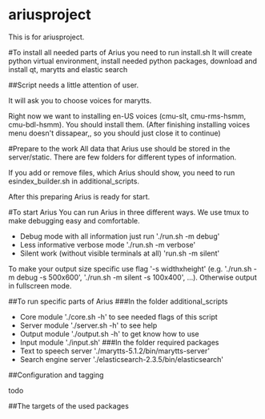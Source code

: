 # ariusproject
This is for ariusproject.


#To install all needed parts of Arius you need to run install.sh
It will create python virtual environment,
install needed python packages,
download and install qt, marytts and elastic search

##Script needs a little attention of user. 

It will ask you to choose voices for marytts.

Right now we want to installing en-US voices (cmu-slt, cmu-rms-hsmm, cmu-bdl-hsmm). You should install them. (After finishing installing voices menu doesn't dissapear,, so you should just close it to continue)

#Prepare to the work
All data that Arius use should be stored in the server/static.
There are few folders for different types of information.  

If you add or remove files, which Arius should show, you need to run esindex_builder.sh in additional_scripts.

After this preparing Arius is ready for start.

#To start Arius
You can run Arius in three different ways.
We use tmux to make debugging easy and comfortable.

- Debug mode with all information just run './run.sh -m debug'
- Less informative verbose mode './run.sh -m verbose'
- Silent work (without visible terminals at all) 'run.sh -m silent'

To make your output size specific use flag '-s widthxheight' (e.g. './run.sh -m debug -s 500x600', './run.sh -m silent -s 100x400', ...).
Otherwise output in fullscreen mode.

##To run specific parts of Arius
###In the folder additional_scripts
-  Core module './core.sh -h' to see needed flags of this script
-  Server module './server.sh -h' to see help
-  Output module './output.sh -h' to get know how to use
-  Input module './input.sh'
###In the folder required packages
-  Text to speech server './marytts-5.1.2/bin/marytts-server'
-  Search engine server './elasticsearch-2.3.5/bin/elasticsearch'




##Configuration and tagging

todo


##The targets of the used packages
